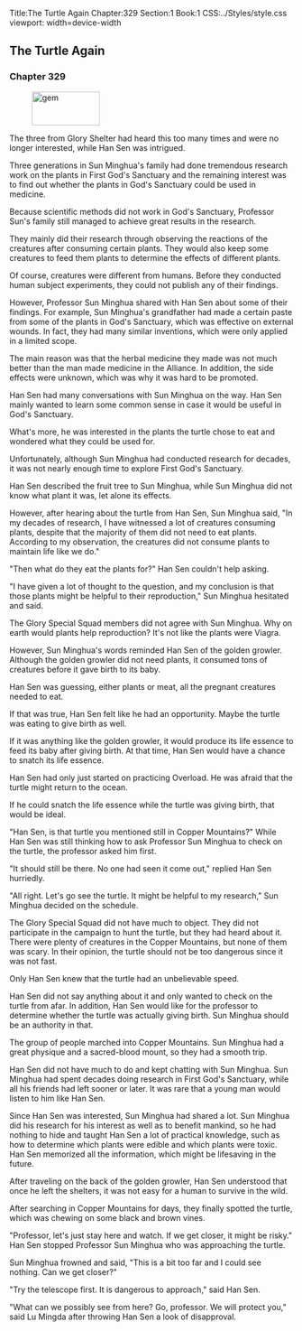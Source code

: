 Title:The Turtle Again 
Chapter:329 
Section:1 
Book:1 
CSS:../Styles/style.css 
viewport: width=device-width
  
## The Turtle Again
### Chapter 329 
<figure>
	<img src="../Images/gem.gif" alt="gem" id="gem" width="120" height="60" />
</figure>
  

  
  The three from Glory Shelter had heard this too many times and were no longer interested, while Han Sen was intrigued.

Three generations in Sun Minghua's family had done tremendous research work on the plants in First God's Sanctuary and the remaining interest was to find out whether the plants in God's Sanctuary could be used in medicine.

Because scientific methods did not work in God's Sanctuary, Professor Sun's family still managed to achieve great results in the research.

They mainly did their research through observing the reactions of the creatures after consuming certain plants. They would also keep some creatures to feed them plants to determine the effects of different plants.

Of course, creatures were different from humans. Before they conducted human subject experiments, they could not publish any of their findings.

However, Professor Sun Minghua shared with Han Sen about some of their findings. For example, Sun Minghua's grandfather had made a certain paste from some of the plants in God's Sanctuary, which was effective on external wounds. In fact, they had many similar inventions, which were only applied in a limited scope.

The main reason was that the herbal medicine they made was not much better than the man made medicine in the Alliance. In addition, the side effects were unknown, which was why it was hard to be promoted.

Han Sen had many conversations with Sun Minghua on the way. Han Sen mainly wanted to learn some common sense in case it would be useful in God's Sanctuary.

What's more, he was interested in the plants the turtle chose to eat and wondered what they could be used for.

Unfortunately, although Sun Minghua had conducted research for decades, it was not nearly enough time to explore First God's Sanctuary.

Han Sen described the fruit tree to Sun Minghua, while Sun Minghua did not know what plant it was, let alone its effects.

However, after hearing about the turtle from Han Sen, Sun Minghua said, "In my decades of research, I have witnessed a lot of creatures consuming plants, despite that the majority of them did not need to eat plants. According to my observation, the creatures did not consume plants to maintain life like we do."

"Then what do they eat the plants for?" Han Sen couldn't help asking.

"I have given a lot of thought to the question, and my conclusion is that those plants might be helpful to their reproduction," Sun Minghua hesitated and said.

The Glory Special Squad members did not agree with Sun Minghua. Why on earth would plants help reproduction? It's not like the plants were Viagra.

However, Sun Minghua's words reminded Han Sen of the golden growler. Although the golden growler did not need plants, it consumed tons of creatures before it gave birth to its baby.

Han Sen was guessing, either plants or meat, all the pregnant creatures needed to eat.

If that was true, Han Sen felt like he had an opportunity. Maybe the turtle was eating to give birth as well.

If it was anything like the golden growler, it would produce its life essence to feed its baby after giving birth. At that time, Han Sen would have a chance to snatch its life essence.

Han Sen had only just started on practicing Overload. He was afraid that the turtle might return to the ocean.

If he could snatch the life essence while the turtle was giving birth, that would be ideal.

"Han Sen, is that turtle you mentioned still in Copper Mountains?" While Han Sen was still thinking how to ask Professor Sun Minghua to check on the turtle, the professor asked him first.

"It should still be there. No one had seen it come out," replied Han Sen hurriedly.

"All right. Let's go see the turtle. It might be helpful to my research," Sun Minghua decided on the schedule.

The Glory Special Squad did not have much to object. They did not participate in the campaign to hunt the turtle, but they had heard about it. There were plenty of creatures in the Copper Mountains, but none of them was scary. In their opinion, the turtle should not be too dangerous since it was not fast.

Only Han Sen knew that the turtle had an unbelievable speed.

Han Sen did not say anything about it and only wanted to check on the turtle from afar. In addition, Han Sen would like for the professor to determine whether the turtle was actually giving birth. Sun Minghua should be an authority in that.

The group of people marched into Copper Mountains. Sun Minghua had a great physique and a sacred-blood mount, so they had a smooth trip.

Han Sen did not have much to do and kept chatting with Sun Minghua. Sun Minghua had spent decades doing research in First God's Sanctuary, while all his friends had left sooner or later. It was rare that a young man would listen to him like Han Sen.

Since Han Sen was interested, Sun Minghua had shared a lot. Sun Minghua did his research for his interest as well as to benefit mankind, so he had nothing to hide and taught Han Sen a lot of practical knowledge, such as how to determine which plants were edible and which plants were toxic. Han Sen memorized all the information, which might be lifesaving in the future.

After traveling on the back of the golden growler, Han Sen understood that once he left the shelters, it was not easy for a human to survive in the wild.

After searching in Copper Mountains for days, they finally spotted the turtle, which was chewing on some black and brown vines.

"Professor, let's just stay here and watch. If we get closer, it might be risky." Han Sen stopped Professor Sun Minghua who was approaching the turtle.

Sun Minghua frowned and said, "This is a bit too far and I could see nothing. Can we get closer?"

"Try the telescope first. It is dangerous to approach," said Han Sen.

"What can we possibly see from here? Go, professor. We will protect you," said Lu Mingda after throwing Han Sen a look of disapproval.
